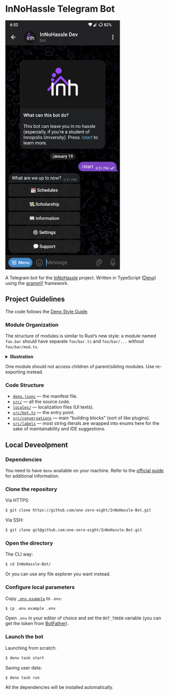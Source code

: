 # InNoHassle Telegram Bot

<img src="assets/screenshot.png" width="360px">

A Telegram bot for the [InNoHassle](https://innohassle.ru/) project. Written in
TypeScript ([Deno](https://deno.com/)) using the [grammY](https://grammy.dev/)
framework.

## Project Guidelines

The code follows the
[Deno Style Guide](https://docs.deno.com/runtime/manual/references/contributing/style_guide).

### Module Organization

The structure of modules is similar to Rust’s new style: a module named
`foo.bar` should have separate `foo/bar.ts` and `foo/bar/...` without
`foo/bar/mod.ts`.

<details>
<summary><b>Illustration</b></summary>

✅ Good:

```text
src/
├── foo/
│   ├── bar/
│   │   └── ...
│   ├── bar.ts
│   └── ...
├── foo.ts
└── ...
```

🚫 Bad:

```text
src/
├── foo/
│   ├── bar/
│   │   ├── mod.ts
│   │   └── ...
│   ├── mod.ts
│   └── ...
└── ...
```

</details>

One module should not access children of parent/sibling modules. Use
re-exporting instead.

### Code Structure

- [`deno.jsonc`](deno.jsonc) — the manifest file.
- [`src/`](src/) — all the source code.
- [`locales/`](locales/) — localization files (UI texts).
- [`src/bot.ts`](src/bot.ts) — the entry point.
- [`src/conversations`](src/conversations) — main “building blocks” (sort of
  like plugins).
- [`src/labels`](src/labels) — most string literals are wrapped into enums here
  for the sake of maintainability and IDE suggestions.

## Local Deveolpment

### Dependencies

You need to have `deno` available on your machine. Refer to the
[official guide](https://docs.deno.com/runtime/manual/getting_started/installation)
for additional information.

### Clone the repository

Via HTTPS:

```sh
$ git clone https://github.com/one-zero-eight/InNoHassle-Bot.git
```

Via SSH:

```sh
$ git clone git@github.com:one-zero-eight/InNoHassle-Bot.git
```

### Open the directory

The CLI way:

```sh
$ cd InNoHassle-Bot/
```

Or you can use any file explorer you want instead.

### Configure local parameters

Copy [`.env.example`](.env.example) to `.env`:

```sh
$ cp .env.example .env
```

Open `.env` in your editor of choice and set the `BOT_TOKEN` variable (you can
get the token from [BotFather](https://t.me/BotFather)).

### Launch the bot

Launching from scratch:

```sh
$ deno task start
```

Saving user data:

```sh
$ deno task run
```

All the dependencies will be installed automatically.

